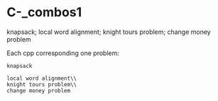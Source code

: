 # C-_combos1
knapsack; local word alignment; knight tours problem; change money problem

Each cpp corresponding one problem:

    knapsack
    
    local word alignment\\
    knight tours problem\\
    change money problem
